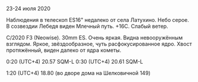23-24 июля 2020

Наблюдения в телескоп ES16" недалеко от села Латухино. Небо серое. В созвездии Лебедя виден Млечный путь. +16С. Слабый ветер.

C/2020 F3 (Neowise). 30mm ES. Очень яркая. Видна невооружённым взглядом. Яркое, звёздообразное, чуть расфокусированное ядро. Хвост протяжённый, виден далеко от ядра кометы.

0:20 (UTC+4) 20.57 SQM-L
0:30 (UTC+4) 20.61 SQM-L

1:20 (UTC+4) 18.80 (во дворе дома на Шелковичной 149)